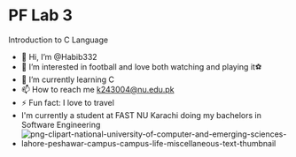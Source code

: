 



# PF Lab 3
Introduction to C Language 

- 👋 Hi, I’m @Habib332
- 👀 I’m interested in football and love both watching and playing it⚽
- 🌱 I’m currently learning C
- 📫 How to reach me k243004@nu.edu.pk 
- ⚡ Fun fact: I love to travel
- I'm currently a student at FAST NU Karachi doing my bachelors in Software Engineering
- ![png-clipart-national-university-of-computer-and-emerging-sciences-lahore-peshawar-campus-campus-life-miscellaneous-text-thumbnail](https://github.com/user-attachments/assets/43c02961-03da-4445-8bb6-d78cb9775564)


<!---
Habib332/Habib332 is a ✨ special ✨ repository because its `README.md` (this file) appears on your GitHub profile.
You can click the Preview link to take a look at your changes.
--->
